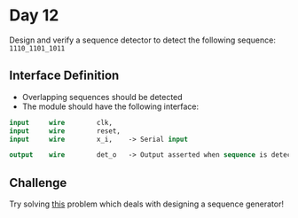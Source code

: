# Day 12
Design and verify a sequence detector to detect the following sequence: `1110_1101_1011`

## Interface Definition
- Overlapping sequences should be detected
- The module should have the following interface:

```SystemVerilog
input     wire        clk,
input     wire        reset,
input     wire        x_i,    -> Serial input

output    wire        det_o   -> Output asserted when sequence is detected
```

## Challenge
Try solving [this](https://quicksilicon.in/course/rtl-design/module/sequence-generator) problem which deals with designing a sequence generator!
